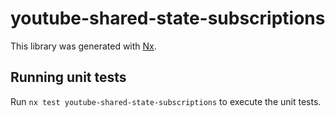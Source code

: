 # youtube-shared-state-subscriptions

This library was generated with [Nx](https://nx.dev).

## Running unit tests

Run `nx test youtube-shared-state-subscriptions` to execute the unit tests.
